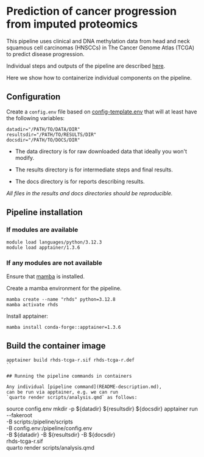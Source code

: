 # Prediction of cancer progression from imputed proteomics

This pipeline uses clinical and DNA methylation data
from head and neck squamous cell carcinomas (HNSCCs)
in The Cancer Genome Atlas (TCGA) to predict disease progression.

Individual steps and outputs of the pipeline are described [here](README-description.md).

Here we show how to containerize individual components on
the pipeline.

## Configuration

Create a `config.env` file based on
[config-template.env](config-template.env) that
will at least have the following variables:

```
datadir="/PATH/TO/DATA/DIR"
resultsdir="/PATH/TO/RESULTS/DIR"
docsdir="/PATH/TO/DOCS/DIR"
```

* The data directory is for raw downloaded data that ideally you won't modify.

* The results directory is for intermediate steps and final results.

* The docs directory is for reports describing results. 

*All files in the results and docs directories should be reproducible.*

## Pipeline installation

### If modules are available

```
module load languages/python/3.12.3
module load apptainer/1.3.6
```

### If any modules are not available

Ensure that [mamba](README-mamba.md) is installed.

Create a mamba environment for the pipeline.

```
mamba create --name "rhds" python=3.12.8
mamba activate rhds
```

Install apptainer:

```
mamba install conda-forge::apptainer=1.3.6
```

## Build the container image

```
apptainer build rhds-tcga-r.sif rhds-tcga-r.def
``

## Running the pipeline commands in containers

Any individual [pipeline command](README-description.md),
can be run via apptainer, e.g. we can run
`quarto render scripts/analysis.qmd` as follows:

```
source config.env
mkdir -p ${datadir} ${resultsdir} ${docsdir}
apptainer run \
    --fakeroot \
    -B scripts:/pipeline/scripts \
    -B config.env:/pipeline/config.env \
    -B ${datadir} -B ${resultsdir} -B ${docsdir} \
    rhds-tcga-r.sif \
    quarto render scripts/analysis.qmd
```


